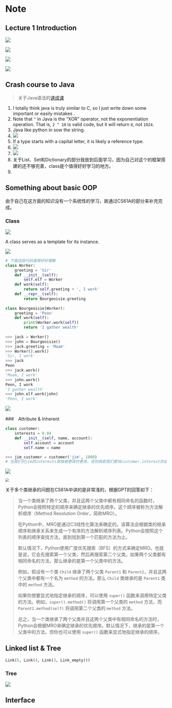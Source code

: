 # Note

## Lecture 1 Introduction

![](graph/Snipaste_2023-10-02_10-51-53.png)

![](graph/Snipaste_2023-10-02_10-57-56.png)

![](graph/Snipaste_2023-10-02_11-23-28.png)

![](graph/Snipaste_2023-10-02_11-33-02.png)



## Crash course to Java

> 关于Java语法的[速成课](https://fa23.datastructur.es/materials/hw/hw0/)

1. I totally think java is truly similar to C, so I just write down some important or easily mistakes .
2. Note that `^` in Java is the “XOR” operator, not the exponentiation operation. That is, `2 ^ 10` is valid code, but it will return `8`, not `1024`.
3. Java like python in sow the string.
4. ![](graph/Snipaste_2023-10-02_11-50-13.png)
5.  If a type starts with a capital letter, it is likely a reference type.
6. ![](graph/Snipaste_2023-10-02_11-58-43.png)
7. ![](graph/Snipaste_2023-10-02_12-00-09.png)
8. 关于List、Set和Dictionary的部分我放到后面学习，因为自己对这个的框架搭建的还不够完善，class是个值得好好学习的地方。
9. 

## Something about basic OOP

由于自己在这方面的知识没有一个系统性的学习，故通过CS61A的部分来补充完成。

### Class

![](graph/Snipaste_2023-10-02_13-24-29.png)

A class serves as a template for its instance.

![](graph/Snipaste_2023-10-02_13-29-02.png)

```python
# 下面这段代码值得好好理解
class Worker:
    greeting = 'Sir'
    def __init__(self):
        self.elf = Worker
    def work(self):
        return self.greeting + ', I work'
    def __repr__(self):
        return Bourgeoisie.greeting
    
class Bourgeoisie(Worker):
    greeting = 'Peon'
    def work(self):
        print(Worker.work(self))
        return 'I gather wealth'
    
>>> jack = Worker()
>>> john = Bourgeoisie()
>>> jack.greeting = 'Maam'
>>> Worker().work()
'Sir, I work'
>>> jack
Peon
>>> jack.work()
'Maam, I work'
>>> john.work()
Peon, I work
'I gather wealth'
>>> john.elf.work(john)
'Peon, I work'
```

![](graph/Snipaste_2023-10-02_15-43-44.png)



###　Attribute & Inherent

```python
class customer:
	interests = 0.04
	def __init__(self, name, account):
		self.account = account
		self.name = name

>>> jim_customer = customer('jim', 1000)
# 当我们对jim的interests单独做更改时更改，否则倘若我们更改customer.interest的值，jim.interest的值会随之改变。
```

![](graph/Snipaste_2023-10-02_23-07-26.png)

<img src="graph/Snipaste_2023-10-02_23-19-01.png" style="zoom:67%;" />

关于多个类继承的问题在CS61A中讲的是非常浅的，根据GPT的回答如下：

>当一个类继承了两个父类，并且这两个父类中都有相同命名的函数时，Python会按照特定的顺序来确定继承的优先顺序。这个顺序被称为方法解析顺序（Method Resolution Order，简称MRO）。
>
>在Python中，MRO是通过C3线性化算法来确定的。该算法会根据类的继承顺序和继承关系来生成一个有序的方法解析顺序列表。Python会按照这个列表的顺序查找方法，直到找到第一个匹配的方法为止。
>
>默认情况下，Python使用广度优先搜索（BFS）的方式来确定MRO。也就是说，它会先搜索第一个父类，然后再搜索第二个父类。如果两个父类都有相同命名的方法，那么继承的是第一个父类中的方法。
>
>例如，假设有一个类 `Child` 继承了两个父类 `Parent1` 和 `Parent2`，并且这两个父类中都有一个名为 `method` 的方法。那么 `Child` 类继承的是 `Parent1` 类中的 `method` 方法。
>
>如果你想要显式地指定继承的顺序，可以使用 `super()` 函数来调用特定父类的方法。例如，`super().method()` 将调用第一个父类的 `method` 方法，而 `Parent2.method(self)` 将调用第二个父类的 `method` 方法。
>
>总之，当一个类继承了两个父类并且这两个父类中有相同命名的方法时，Python会根据MRO来确定继承的优先顺序。默认情况下，继承的是第一个父类中的方法，但你也可以使用 `super()` 函数来显式地指定继承的顺序。



## Linked list & Tree

```python
Link(5, Link(4, Link(3, Link_empty)))
```

### Tree

![](graph/Snipaste_2023-10-03_11-19-17.png)





## Interface

